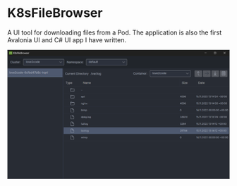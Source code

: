 # K8sFileBrowser

A UI tool for downloading files from a Pod.
The application is also the first Avalonia UI and C# UI app I have written.

![screenshot of K8sFileBrowser](https://github.com/frosch95/K8sFileBrowser/blob/[branch]/screenshot.png?raw=true)
